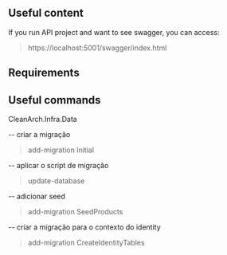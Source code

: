 ## Useful content

If you run API project and want to see swagger, you can access:
> https://localhost:5001/swagger/index.html

## Requirements

## Useful commands

CleanArch.Infra.Data

-- criar a migração
> add-migration Initial

-- aplicar o script de migração
> update-database

-- adicionar seed
> add-migration SeedProducts

-- criar a migração para o contexto do identity
> add-migration CreateIdentityTables